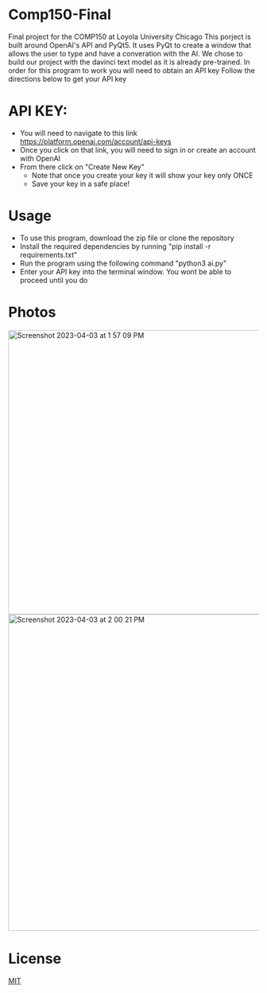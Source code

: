 # Comp150-Final
Final project for the COMP150 at Loyola University Chicago
This porject is built around OpenAI's API and PyQt5. It uses PyQt to create a window that allows the user to type and have a converation with the AI.
We chose to build our project with the davinci text model as it is already pre-trained. In order for this program to work you will need to obtain an API key
Follow the directions below to get your API key 

# API KEY:
- You will need to navigate to this link https://platform.openai.com/account/api-keys
- Once you click on that link, you will need to sign in or create an account with OpenAI
- From there click on "Create New Key" 
  - Note that once you create your key it will show your key only ONCE
  - Save your key in a safe place!
 
 # Usage 
 - To use this program, download the zip file or clone the repository 
 - Install the required dependencies by running "pip install -r requirements.txt"
 - Run the program using the following command "python3 ai.py"
 - Enter your API key into the terminal window. You wont be able to proceed until you do

# Photos
<img width="572" alt="Screenshot 2023-04-03 at 1 57 09 PM" src="https://user-images.githubusercontent.com/129786079/229602344-3bd1bfcd-a009-447b-a3e9-218cfa8c0f93.png">

<img width="637" alt="Screenshot 2023-04-03 at 2 00 21 PM" src="https://user-images.githubusercontent.com/129786079/229602259-37102254-e281-4580-8e35-ffb33d9fb5f8.png">

# License
[MIT](https://opensource.org/license/mit/)
